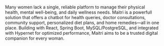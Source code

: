 Many women lack a single, reliable platform to manage their physical health, mental well-being, and daily wellness needs. Maitri is a powerfull solution that offers a chatbot for health queries, doctor consultations, community support, personalized diet plans, and home remedies—all in one place. Building with React, Spring Boot, MySQL/PostgreSQL, and integrated with Hypernet for optimized performance, Maitri aims to be a trusted digital companion for every woman.
